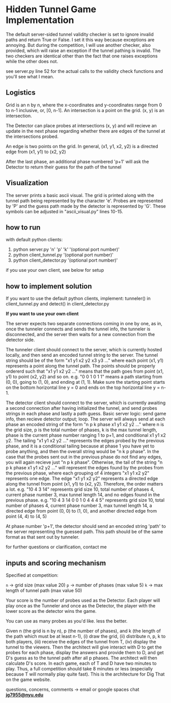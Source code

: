 
# Hidden Tunnel Game Implementation

The default server-sided tunnel validity checker is set to ignore invalid paths and return True or False.
I set it this way because exceptions are annoying.
But during the competition, I will use another checker, also provided, which will raise an exception if the tunnel pathing is invalid.
The two checkers are identical other than the fact that one raises exceptions while the other does not. 

see server.py line 52 for the actual calls to the validity check functions and you'll see what I mean.

## Logistics

Grid is an n by n, where the x-coordinates and y-coordinates range from 0 to n-1 inclusive, or, [0, n-1].
An intersection is a point on the grid. (x, y) is an intersection.

The Detector can place probes at intersections (x, y) and will recieve an update in the next phase regarding whether there are edges of the tunnel at the intersections probed.

An edge is two points on the grid. In general, (x1, y1, x2, y2) is a directed edge from (x1, y1) to (x2, y2)

After the last phase, an additional phase numbered 'p+1' will ask the Detector to return their guess for the path of the tunnel

## Visualization

The server prints a basic ascii visual. The grid is printed along with the tunnel path being represented by the character 'e'. Probes are represented by 'P' and the guess path made by the detector is represented by 'G'. These symbols can be adjusted in "ascii_visual.py" lines 10-15.

## how to run

with default python clients:

1. python server.py 'n' 'p' 'k' '(optional port number)'
2. python client_tunnel.py '(optional port number)'
3. python client_detector.py '(optional port number)'

if you use your own client, see below for setup

## how to implement solution

If you want to use the default python clients, implement:
tunneler() in client_tunnel.py and
detect() in client_detector.py


**If you want to use your own client**

The server expects two separate connections coming in one by one, as in,
once the tunneler connects and sends the tunnel info, the tunneler is disconnected,
and the server then waits for a new connection from the detector side. 

The tunneler client should connect to the server, which is currently hosted locally, and then send an encoded tunnel string to the server.
The tunnel string should be of the form "x1 y1 x2 y2 x3 y3 ..." where each point (x1, y1) represents a point along the tunnel path. The points should be properly ordererd such that "x1 y1 x2 y2 ..." means that the path goes from point (x1, y1) to point (x2, y2) and so on.
e.g. "0 0 1 0 1 1" means a path starting from (0, 0), going to (1, 0), and ending at (1, 1).
Make sure the starting point starts on the bottom horizontal line y = 0 and ends on the top horizontal line y = n-1.

The detector client should connect to the server, which is currently awaiting a second connection after having initialized the tunnel, and send probes strings in each phase and lastly a path guess. Basic server logic: send game info, then recieve detector output; loop. The server will always send at each phase an encoded string of the form "n p k phase x1 y1 x2 y2 ..." where n is the grid size, p is the total number of phases, k is the max tunnel length, phase is the current phase number ranging 1 to p+1, and conditional x1 y1 x2 y2. The tailing "x1 y1 x2 y2 ..." represents the edges probed by the previous phase, and it is a conditional tailing because at phase 1 you have yet to probe anything, and then the overall string would be "n k p phase". In the case that the probes sent out in the previous phase do not find any edges, you will again recieve just "n p k phase". Otherwise, the tail of the string "n p k phase x1 y1 x2 y2 ..." will represent the edges found by the probes from the previous phase, where each grouping of 4 integers "x1 y1 x2 y2" represents one edge. The edge "x1 y1 x2 y2" represents a directed edge along the tunnel from point (x1, y1) to (x2, y2). Therefore, the order matters a lot.
e.g. "10 4 3 14" represents grid size 10, total number of phases 4, current phase number 3, max tunnel length 14, and no edges found in the previous phase.
e.g. "10 4 3 14 0 0 1 0 4 4 4 5" represents grid size 10, total number of phases 4, current phase number 3, max tunnel length 14, a directed edge from point (0, 0) to (1, 0), and another directed edge from point (4, 4) to (4, 5)

At phase number 'p+1', the detector should send an encoded string 'path' to the server representing the guessed path.
This path should be of the same format as that sent out by tunneler.

for further questions or clarification, contact me

## inputs and scoring mechanism

Specified at competition:

`n` -> grid size (max value 20)
`p` -> number of phases (max value 5)
`k` -> max length of tunnel path (max value 50)

Your score is the number of probes used as the Detector.
Each player will play once as the Tunneler and once as the Detector,
the player with the lower score as the detector wins the game.

You can use as many probes as you'd like. less the better.


Given n (the grid is n by n), p (the number of phases), and k (the length of the path which must be at least n-1), (i) draw the grid, (ii) distribute n, p, k to both players, (iii) receive the edges of the tunnel from T, (iv) display the tunnel to the viewers. Then the architect will give interact with D to get the probes for each phase, display the answers and provide them to D, and get D's guess as to the tunnel path after all p phases. The architect will then calculate D's score. In each game, each of T and D have two minutes to play. Thus, a full competition should take 8 minutes or less (especially because T will normally play quite fast). This is the architecture for Dig That on the game website.


questions, concerns, comments -> email or google spaces chat **jg7955@nyu.edu**

